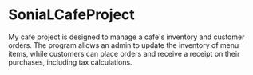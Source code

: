 # SoniaLCafeProject
My cafe project is designed to manage a cafe's inventory and customer orders. The program allows an admin to update the inventory of menu items, while customers can place orders and receive a receipt on their purchases, including tax calculations.
